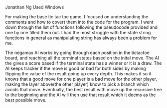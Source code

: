 Jonathan Ng
Used Windows

For making the base tic tac toe game, I focused on understanding the comments and how to covert them into the code for the program. I went down through the list of functions following the pseudocode provided and one by one filled them out. I had the most struggle with the state string functions in general as manipulating string has always been a problem for me.

The negamax AI works by going through each position in the tictactoe board, and reaching all the terminal states based on the inital move. The AI the gives a score based if the terminal state has a winner or it is a draw. The AI keeps tracker if the move is good or bad for both sides by making flipping the value of the result going up every depth. This makes it so it knows that a good move for one player is a bad move for the other player, making the layer above(the other player) know to pick a branch which avoids that move. Eventually, the best result with move up the recursive tree to the beginning and the AI will then use that result which it deems as the best possible move.